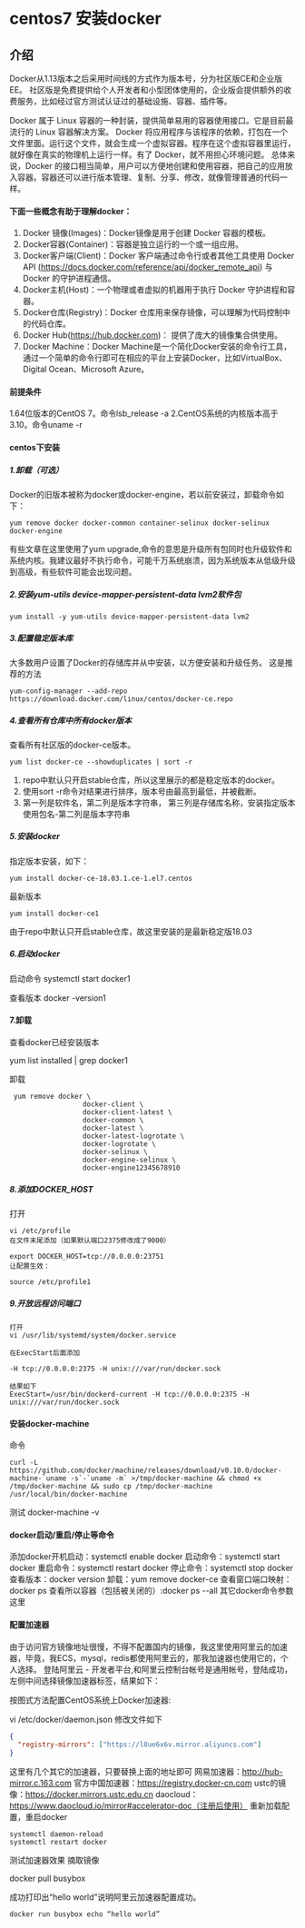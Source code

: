 centos7 安装docker 
===

## 介绍
Docker从1.13版本之后采用时间线的方式作为版本号，分为社区版CE和企业版EE。 
社区版是免费提供给个人开发者和小型团体使用的，企业版会提供额外的收费服务，比如经过官方测试认证过的基础设施、容器、插件等。

Docker 属于 Linux 容器的一种封装，提供简单易用的容器使用接口。它是目前最流行的 Linux 容器解决方案。 
Docker 将应用程序与该程序的依赖，打包在一个文件里面。运行这个文件，就会生成一个虚拟容器。程序在这个虚拟容器里运行，就好像在真实的物理机上运行一样。有了 Docker，就不用担心环境问题。 
总体来说，Docker 的接口相当简单，用户可以方便地创建和使用容器，把自己的应用放入容器。容器还可以进行版本管理、复制、分享、修改，就像管理普通的代码一样。

#### 下面一些概念有助于理解docker： 
1. Docker 镜像(Images)：Docker镜像是用于创建 Docker 容器的模板。 
2. Docker容器(Container)：容器是独立运行的一个或一组应用。 
3. Docker客户端(Client)：Docker 客户端通过命令行或者其他工具使用 Docker API (https://docs.docker.com/reference/api/docker_remote_api) 与 Docker 的守护进程通信。 
4. Docker主机(Host)：一个物理或者虚拟的机器用于执行 Docker 守护进程和容器。 
5. Docker仓库(Registry)：Docker 仓库用来保存镜像，可以理解为代码控制中的代码仓库。 
6. Docker Hub(https://hub.docker.com)： 提供了庞大的镜像集合供使用。 
7. Docker Machine：Docker Machine是一个简化Docker安装的命令行工具，通过一个简单的命令行即可在相应的平台上安装Docker，比如VirtualBox、 Digital Ocean、Microsoft Azure。

#### 前提条件
1.64位版本的CentOS 7。命令lsb_release -a 
2.CentOS系统的内核版本高于 3.10。命令uname -r



#### centos下安装

##### 1.卸载（可选）

Docker的旧版本被称为docker或docker-engine，若以前安装过，卸载命令如下：
```vim
yum remove docker docker-common container-selinux docker-selinux docker-engine
```
有些文章在这里使用了yum upgrade,命令的意思是升级所有包同时也升级软件和系统内核。我建议最好不执行命令，可能千万系统崩溃，因为系统版本从低级升级到高级，有些软件可能会出现问题。

##### 2.安装yum-utils device-mapper-persistent-data lvm2软件包

```vim
yum install -y yum-utils device-mapper-persistent-data lvm2
```

##### 3.配置稳定版本库

大多数用户设置了Docker的存储库并从中安装，以方便安装和升级任务。 这是推荐的方法

```vim
yum-config-manager --add-repo https://download.docker.com/linux/centos/docker-ce.repo
```

##### 4.查看所有仓库中所有docker版本
查看所有社区版的docker-ce版本。
```vim
yum list docker-ce --showduplicates | sort -r
```

1. repo中默认只开启stable仓库，所以这里展示的都是稳定版本的docker。 
2. 使用sort -r命令对结果进行排序，版本号由最高到最低，并被截断。 
3. 第一列是软件名，第二列是版本字符串， 第三列是存储库名称，安装指定版本使用包名-第二列是版本字符串



##### 5.安装docker

指定版本安装，如下：
```vim
yum install docker-ce-18.03.1.ce-1.el7.centos
```
最新版本
```vim
yum install docker-ce1

```
由于repo中默认只开启stable仓库，故这里安装的是最新稳定版18.03

##### 6.启动docker

启动命令
systemctl start docker1

查看版本
docker -version1



#### 7.卸载

查看docker已经安装版本

yum list installed | grep docker1

卸载
```vim
 yum remove docker \
                  docker-client \
                  docker-client-latest \
                  docker-common \
                  docker-latest \
                  docker-latest-logrotate \
                  docker-logrotate \
                  docker-selinux \
                  docker-engine-selinux \
                  docker-engine12345678910

```

##### 8.添加DOCKER_HOST

打开

```vim
vi /etc/profile
在文件末尾添加（如果默认端口2375修改成了9000）

export DOCKER_HOST=tcp://0.0.0.0:23751
让配置生效：

source /etc/profile1
```



##### 9.开放远程访问端口

```vim
打开
vi /usr/lib/systemd/system/docker.service

在ExecStart后面添加

-H tcp://0.0.0.0:2375 -H unix:///var/run/docker.sock 

结果如下
ExecStart=/usr/bin/dockerd-current -H tcp://0.0.0.0:2375 -H unix:///var/run/docker.sock 
```

#### 安装docker-machine

命令

```vim
curl -L https://github.com/docker/machine/releases/download/v0.10.0/docker-machine-`uname -s`-`uname -m` >/tmp/docker-machine && chmod +x /tmp/docker-machine && sudo cp /tmp/docker-machine /usr/local/bin/docker-machine

```
测试
docker-machine -v


#### docker启动/重启/停止等命令
添加docker开机启动：systemctl enable docker 
启动命令：systemctl start docker 
重启命令：systemctl restart docker 
停止命令：systemctl stop docker 
查看版本：docker version 
卸载：yum remove docker-ce 
查看窗口端口映射：docker ps 
查看所以容器（包括被关闭的）:docker ps --all 
其它docker命令参数这里


#### 配置加速器

由于访问官方镜像地址很慢，不得不配置国内的镜像，我这里使用阿里云的加速器，毕竟，我ECS，mysql，redis都使用阿里云的，那我加速器也使用它的，个人选择。 
登陆阿里云 - 开发者平台,和阿里云控制台帐号是通用帐号，登陆成功，左侧中间选择镜像加速器标签，结果如下： 
 
按图式方法配置CentOS系统上Docker加速器:

vi /etc/docker/daemon.json
修改文件如下
```json
{
  "registry-mirrors": ["https://l8ue6x6v.mirror.aliyuncs.com"]
}
```
  这里有几个其它的加速器，只要替换上面的地址即可 
  网易加速器：http://hub-mirror.c.163.com 
  官方中国加速器：https://registry.docker-cn.com 
  ustc的镜像：https://docker.mirrors.ustc.edu.cn 
  daocloud：https://www.daocloud.io/mirror#accelerator-doc（注册后使用）
重新加载配置，重启docker
```vim
systemctl daemon-reload
systemctl restart docker
```


测试加速器效果 
摘取镜像

docker pull busybox

成功打印出“hello world”说明阿里云加速器配置成功。
```vim
docker run busybox echo “hello world” 
```